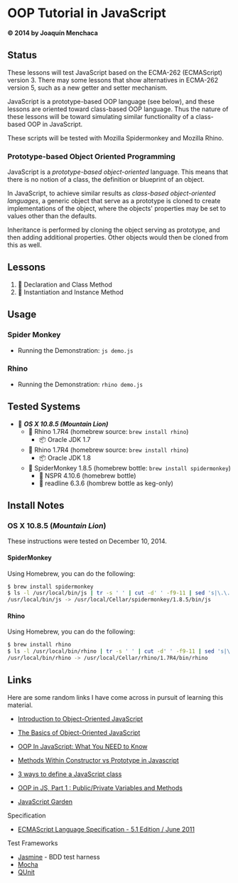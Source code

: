 # OOP Tutorial in JavaScript
**© 2014 by Joaquín Menchaca**

## Status

These lessons will test JavaScript based on the ECMA-262 (ECMAScript) version 3.  There may some lessons that show alternatives in ECMA-262 version 5, such as a new getter and setter mechanism.  

JavaScript is a prototype-based OOP language (see below), and these lessons are oriented toward class-based OOP language.  Thus the nature of these lessons will be toward simulating similar functionality of a class-based OOP in JavaScript.

These scripts will be tested with Mozilla Spidermonkey and Mozilla Rhino.

### Prototype-based Object Oriented Programming

JavaScript is a *prototype-based object-oriented* language. This means that there is no notion of a class, the definition or blueprint of an object.  

In JavaScript, to achieve similar results as *class-based object-oriented languages*, a generic object that serve as a prototype is cloned to create implementations of the object, where the objects' properties may be set to values other than the defaults.

Inheritance is performed by cloning the object serving as prototype, and then adding additional properties.  Other objects would then be cloned from this as well.

## Lessons

1. :green_book: Declaration and Class Method
2. :green_book: Instantiation and Instance Method

## Usage

### Spider Monkey

* Running the Demonstration: `js demo.js`

### Rhino

* Running the Demonstration: `rhino demo.js`

## Tested Systems

* :dvd: *__OS X 10.8.5 (Mountain Lion)__*
  * :beer: Rhino 1.7R4 (homebrew source: `brew install rhino`)
    * :package: Oracle JDK 1.7
  * :beer: Rhino 1.7R4 (homebrew source: `brew install rhino`)
    * :package: Oracle JDK 1.8
  * :beer: SpiderMonkey 1.8.5 (homebrew bottle: `brew install spidermonkey`)
    * :beer: NSPR 4.10.6 (homebrew bottle)
    * :beer: readline 6.3.6 (hombrew bottle as keg-only)

## Install Notes

### OS X 10.8.5 (*Mountain Lion*)

These instructions were tested on December 10, 2014.

#### SpiderMonkey

Using Homebrew, you can do the following:

```bash
$ brew install spidermonkey
$ ls -l /usr/local/bin/js | tr -s ' ' | cut -d' ' -f9-11 | sed 's|\.\.|/usr/local|'
/usr/local/bin/js -> /usr/local/Cellar/spidermonkey/1.8.5/bin/js
```

#### Rhino

Using Homebrew, you can do the following:

```bash
$ brew install rhino
$ ls -l /usr/local/bin/rhino | tr -s ' ' | cut -d' ' -f9-11 | sed 's|\.\.|/usr/local|'
/usr/local/bin/rhino -> /usr/local/Cellar/rhino/1.7R4/bin/rhino
```

## Links

Here are some random links I have come across in pursuit of learning this material.

* [Introduction to Object-Oriented JavaScript](https://developer.mozilla.org/en-US/docs/Web/JavaScript/Introduction_to_Object-Oriented_JavaScript)
* [The Basics of Object-Oriented JavaScript](http://code.tutsplus.com/tutorials/the-basics-of-object-oriented-javascript--net-7670)
* [OOP In JavaScript: What You NEED to Know](http://javascriptissexy.com/oop-in-javascript-what-you-need-to-know/)
* [Methods Within Constructor vs Prototype in Javascript](http://thecodeship.com/web-development/methods-within-constructor-vs-prototype-in-javascript/)
* [3 ways to define a JavaScript class](http://www.phpied.com/3-ways-to-define-a-javascript-class/)
* [OOP in JS, Part 1 : Public/Private Variables and Methods](http://phrogz.net/JS/classes/OOPinJS.html)

* [JavaScript Garden](http://bonsaiden.github.io/JavaScript-Garden/)

Specification
* [ECMAScript Language Specification - 5.1 Edition / June 2011](http://www.ecma-international.org/publications/files/ECMA-ST/Ecma-262.pdf)

Test Frameworks
* [Jasmine](http://jasmine.github.io/) - BDD test harness
* [Mocha](http://mochajs.org/)
* [QUnit](http://qunitjs.com/)
